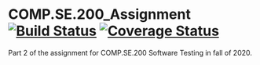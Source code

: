 # COMP.SE.200_Assignment [![Build Status](https://travis-ci.com/travis-ci/travis-web.svg?branch=master)](https://travis-ci.com/travis-ci/travis-web) [![Coverage Status](https://coveralls.io/repos/github/Elmeri-H/COMP.SE.200_Assignment/badge.svg?branch=main)](https://coveralls.io/github/Elmeri-H/COMP.SE.200_Assignment?branch=main)
Part 2 of the assignment for COMP.SE.200 Software Testing in fall of 2020.
 
